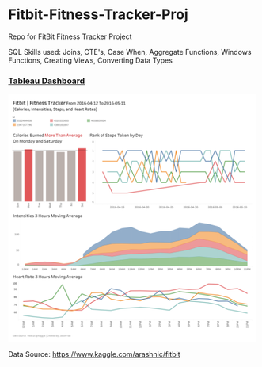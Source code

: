 # Fitbit-Fitness-Tracker-Proj
Repo for FitBit Fitness Tracker Project

SQL Skills used: Joins, CTE's, Case When, Aggregate Functions, Windows Functions, Creating Views, Converting Data Types

### [Tableau Dashboard](https://public.tableau.com/app/profile/jason.yao/viz/FitbitFitnessTracker/Dashboard1)
<img src= "https://github.com/JasonYao3/Fitbit-Fitness-Tracker-Proj/blob/main/FitBit%20Fitness%20Tracker%20Dashboard.png" width="500">

Data Source: https://www.kaggle.com/arashnic/fitbit
